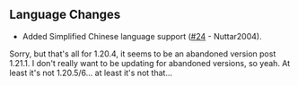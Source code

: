 ## Language Changes
- Added Simplified Chinese language support ([#24](https://github.com/MerchantPug/bovines-and-buttercups/pull/24) - Nuttar2004).

Sorry, but that's all for 1.20.4, it seems to be an abandoned version post 1.21.1. I don't really want to be updating for abandoned versions, so yeah. At least it's not 1.20.5/6... at least it's not that...